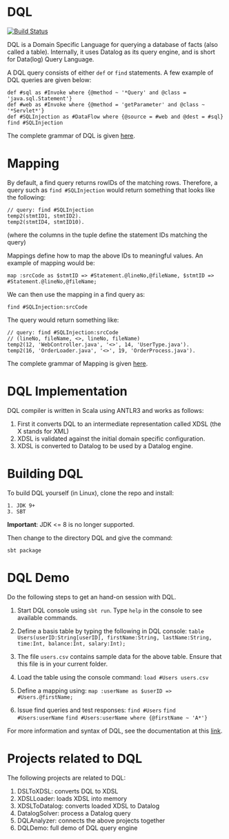 # DQL
[![Build Status](https://travis-ci.org/scalahub/DQL.svg?branch=master)](https://travis-ci.org/scalahub/DQL)

DQL is a Domain Specific Language for querying a database of facts (also called a table). Internally, it uses Datalog as its query engine, and is short for Data(log) Query Language.
	
A DQL query consists of either `def` or `find` statements. A few example of DQL queries are given below:

    def #sql as #Invoke where {@method ~ '*Query' and @class = 'java.sql.Statement'}
    def #web as #Invoke where {@method = 'getParameter' and @class ~ '*Servlet*'}
    def #SQLInjection as #DataFlow where {@source = #web and @dest = #sql}
    find #SQLInjection

The complete grammar of DQL is given [here](https://github.com/scalahub/DQL/blob/master/DSLToXDSL/src/main/scala/DSL.g "here").

# Mapping 

 By default, a find query returns rowIDs of the matching rows. 
 Therefore, a query such as `find #SQLInjection` would return something that looks like the following:
 
	// query: find #SQLInjection
    temp2(stmtID1, stmtID2).
    temp2(stmtID4, stmtID10).
 
(where the columns in the tuple define the statement IDs matching the query)
 
Mappings define how to map the above IDs to meaningful values. An example of mapping would be:

	map :srcCode as $stmtID => #Statement.@lineNo,@fileName, $stmtID => #Statement.@lineNo,@fileName;
	
We can then use the mapping in a find query as: 

    find #SQLInjection:srcCode

The query would return something like:

    // query: find #SQLInjection:srcCode
    // (lineNo, fileName, <>, lineNo, fileName)
    temp2(12, 'WebController.java', '<>', 14, 'UserType.java').
    temp2(16, 'OrderLoader.java', '<>', 19, 'OrderProcess.java').
	
The complete grammar of Mapping is given [here](https://github.com/scalahub/DQL/blob/master/DSLToXDSL/src/main/scala/Mapping.g "here").
# DQL Implementation
DQL compiler is written in Scala using ANTLR3 and works as follows:

1. First it converts DQL to an intermediate representation called XDSL (the X stands for XML)
2. XDSL is validated against the initial domain specific configuration. 
3. XDSL is converted to Datalog to be used by a Datalog engine.

# Building DQL

To build DQL yourself (in Linux), clone the repo and install:

	1. JDK 9+
	3. SBT

**Important**: JDK <= 8 is no longer supported.  

Then change to the directory DQL and give the command:
	
	sbt package

# DQL Demo

Do the following steps to get an hand-on session with DQL. 

1. Start DQL console using `sbt run`. Type `help` in the console to see available commands.

2. Define a basis table by typing the following in DQL console:
`table Users(userID:String[userID], firstName:String, lastName:String, time:Int, balance:Int, salary:Int);`

3. The file `users.csv` contains sample data for the above table. Ensure that this file is in your current folder.

4. Load the table using the console command:
`load #Users users.csv`

5. Define a mapping using:
`map :userName as $userID => #Users.@firstName;`

6. Issue find queries and test responses:
`find #Users`
`find #Users:userName`
`find #Users:userName where {@firstName ~ 'A*'}`

For more information and syntax of DQL, see the documentation at this [link](http://github.com/scalahub/DQL/blob/master/docs/dsl.pdf "link").

# Projects related to DQL

The following projects are related to DQL:

1. DSLToXDSL:  converts DQL to XDSL 
2. XDSLLoader: loads XDSL into memory
3. XDSLToDatalog: converts loaded XDSL to Datalog
4. DatalogSolver: process a Datalog query
5. DQLAnalyzer: connects the above projects together
6. DQLDemo: full demo of DQL query engine
